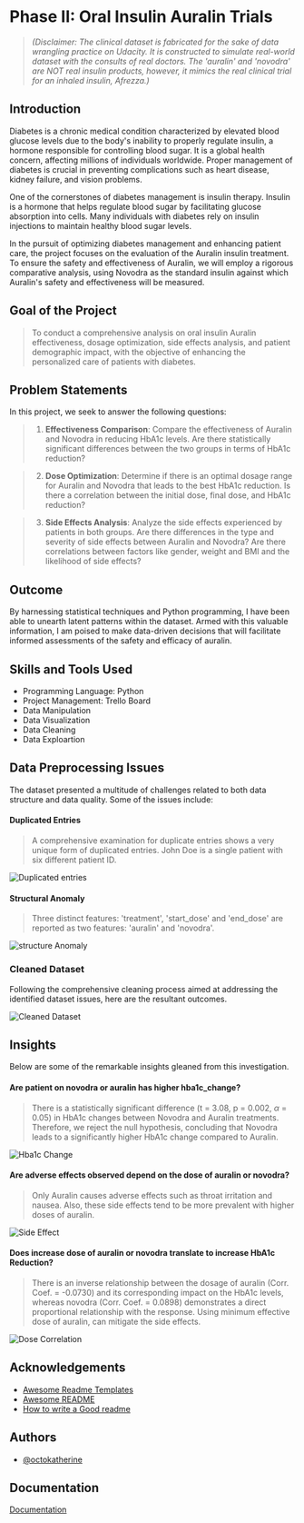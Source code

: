 
# Phase II: Oral Insulin Auralin Trials

> *(Disclaimer: The clinical dataset is fabricated for the sake of data wrangling practice on Udacity. It is constructed to simulate real-world dataset with the consults of real doctors. The 'auralin' and 'novodra' are NOT real insulin products, however, it mimics the real clinical trial for an inhaled insulin, Afrezza.)*

## Introduction
Diabetes is a chronic medical condition characterized by elevated blood glucose levels due to the body's inability to properly regulate insulin, a hormone responsible for controlling blood sugar. It is a global health concern, affecting millions of individuals worldwide. Proper management of diabetes is crucial in preventing complications such as heart disease, kidney failure, and vision problems.

One of the cornerstones of diabetes management is insulin therapy. Insulin is a hormone that helps regulate blood sugar by facilitating glucose absorption into cells. Many individuals with diabetes rely on insulin injections to maintain healthy blood sugar levels.

In the pursuit of optimizing diabetes management and enhancing patient care, the project focuses on the evaluation of the Auralin insulin treatment. To ensure the safety and effectiveness of Auralin, we will employ a rigorous comparative analysis, using Novodra as the standard insulin against which Auralin's safety and effectiveness will be measured.

## Goal of the Project

> To conduct a comprehensive analysis on oral insulin Auralin effectiveness, dosage optimization, side effects analysis, and patient demographic impact, with the objective of enhancing the personalized care of patients with diabetes.

## Problem Statements

In this project, we seek to answer the following questions:

>1. **Effectiveness Comparison**: Compare the effectiveness of Auralin and Novodra in reducing HbA1c levels. Are there statistically significant differences between the two groups in terms of HbA1c reduction? 

>2. **Dose Optimization**: Determine if there is an optimal dosage range for Auralin and Novodra that leads to the best HbA1c reduction. Is there a correlation between the initial dose, final dose, and HbA1c reduction?

>3. **Side Effects Analysis**: Analyze the side effects experienced by patients in both groups. Are there differences in the type and severity of side effects between Auralin and Novodra? Are there correlations between factors like gender,  weight and BMI and the likelihood of side effects?

## Outcome
By harnessing statistical techniques and Python programming, I have been able to unearth latent patterns within the dataset. Armed with this valuable information, I am poised to make data-driven decisions that will facilitate informed assessments of the safety and efficacy of auralin.

## Skills and Tools Used
* Programming Language: Python
* Project Management: Trello Board
* Data Manipulation
* Data Visualization
* Data Cleaning
* Data Exploartion 

## Data Preprocessing Issues
The dataset presented a multitude of challenges related to both data structure and data quality. Some of the issues include:

#### Duplicated Entries

> A comprehensive examination for duplicate entries shows a very unique form of duplicated entries. John Doe is a single patient with six different patient ID. 

![Duplicated entries](https://github.com/Bankrid/Auralin-clinical-trial/blob/main/Auralin/duplicated%20enteries.PNG)



#### Structural Anomaly

> Three distinct features: 'treatment', 'start_dose' and 'end_dose' are reported as two features: 'auralin' and 'novodra'.

![structure Anomaly](https://github.com/Bankrid/Auralin-clinical-trial/blob/a05e0ccc5bdd557ce5db8d5ef050097e68f48b1d/Auralin/structural%20anomaly.PNG)


### Cleaned Dataset
Following the comprehensive cleaning process aimed at addressing the identified dataset issues, here are the resultant outcomes.

![Cleaned Dataset](https://github.com/Bankrid/Auralin-clinical-trial/blob/main/Auralin/cleaned%20dataset.PNG)


## Insights

Below are some of the remarkable insights gleaned from this investigation.

#### Are patient on novodra or auralin has higher hba1c_change?


> There is a statistically significant difference (t = 3.08, p = 0.002, $\alpha$ = 0.05) in HbA1c changes between Novodra and Auralin treatments. Therefore, we reject the null hypothesis, concluding that 
Novodra leads to a significantly higher HbA1c change compared to Auralin.

![Hba1c Change](https://github.com/Bankrid/Auralin-clinical-trial/blob/main/Auralin/hba1c%20change.png)

#### Are adverse effects observed depend on the dose of auralin or novodra?

> Only Auralin causes adverse effects such as throat irritation and nausea. Also, these side effects tend to be more prevalent with higher doses of auralin. 

![Side Effect](https://github.com/Bankrid/Auralin-clinical-trial/blob/main/Auralin/side%20effects.png)


#### Does increase dose of auralin or novodra translate to increase HbA1c Reduction?

> There is an inverse relationship between the dosage of auralin (Corr. Coef. = -0.0730) and 
its corresponding impact on the HbA1c levels, whereas novodra (Corr. Coef. = 0.0898) demonstrates a direct proportional relationship with the response. Using  minimum effective dose of auralin, can mitigate the side effects. 

![Dose Correlation](https://github.com/Bankrid/Auralin-clinical-trial/blob/main/Auralin/dose%20correlation.png)                    



## Acknowledgements

 - [Awesome Readme Templates](https://awesomeopensource.com/project/elangosundar/awesome-README-templates)
 - [Awesome README](https://github.com/matiassingers/awesome-readme)
 - [How to write a Good readme](https://bulldogjob.com/news/449-how-to-write-a-good-readme-for-your-github-project)


## Authors

- [@octokatherine](https://www.github.com/octokatherine)


## Documentation

[Documentation](https://linktodocumentation)

